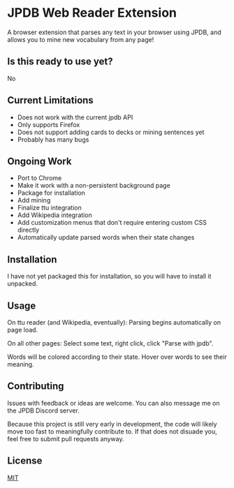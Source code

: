 # JPDB Web Reader Extension

A browser extension that parses any text in your browser using JPDB, and allows you to mine new vocabulary from any page!

## Is this ready to use yet?

No

## Current Limitations

* Does not work with the current jpdb API
* Only supports Firefox
* Does not support adding cards to decks or mining sentences yet
* Probably has many bugs

## Ongoing Work

* Port to Chrome
* Make it work with a non-persistent background page
* Package for installation
* Add mining
* Finalize ttu integration
* Add Wikipedia integration
* Add customization menus that don't require entering custom CSS directly
* Automatically update parsed words when their state changes

## Installation

I have not yet packaged this for installation, so you will have to install it unpacked.

## Usage

On ttu reader (and Wikipedia, eventually): Parsing begins automatically on page load.

On all other pages: Select some text, right click, click "Parse with jpdb".

Words will be colored according to their state. Hover over words to see their meaning.

## Contributing

Issues with feedback or ideas are welcome. You can also message me on the JPDB Discord server.

Because this project is still very early in development, the code will likely move too fast to meaningfully contribute to.
If that does not disuade you, feel free to submit pull requests anyway.

## License

[MIT](https://choosealicense.com/licenses/mit/)
